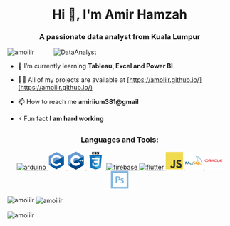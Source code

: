 <h1 align="center">Hi 👋, I'm Amir Hamzah</h1>
<h3 align="center">A passionate data analyst from Kuala Lumpur</h3>
<img align="right" alt="DataAnalyst" width="400" src="https://miro.medium.com/v2/resize:fit:1144/1*dBPwuC3Dh2WWFFYTwogTMA.gif"

<p align="left"> <img src="https://komarev.com/ghpvc/?username=amoiiir&label=Profile%20views&color=0e75b6&style=flat" alt="amoiiir" /> </p>

- 🌱 I’m currently learning **Tableau, Excel and Power BI**

- 👨‍💻 All of my projects are available at [https://amoiiir.github.io/](https://amoiiir.github.io/)

- 📫 How to reach me **amiriium381@gmail**

- ⚡ Fun fact **I am hard working**

<p align="left">
</p>

<h3 align="center">Languages and Tools:</h3>
<p align="center"> <a href="https://www.arduino.cc/" target="_blank" rel="noreferrer"> <img src="https://cdn.worldvectorlogo.com/logos/arduino-1.svg" alt="arduino" width="40" height="40"/> </a> <a href="https://www.cprogramming.com/" target="_blank" rel="noreferrer"> <img src="https://raw.githubusercontent.com/devicons/devicon/master/icons/c/c-original.svg" alt="c" width="40" height="40"/> </a> <a href="https://www.w3schools.com/cpp/" target="_blank" rel="noreferrer"> <img src="https://raw.githubusercontent.com/devicons/devicon/master/icons/cplusplus/cplusplus-original.svg" alt="cplusplus" width="40" height="40"/> </a> <a href="https://www.w3schools.com/css/" target="_blank" rel="noreferrer"> <img src="https://raw.githubusercontent.com/devicons/devicon/master/icons/css3/css3-original-wordmark.svg" alt="css3" width="40" height="40"/> </a> <a href="https://firebase.google.com/" target="_blank" rel="noreferrer"> <img src="https://www.vectorlogo.zone/logos/firebase/firebase-icon.svg" alt="firebase" width="40" height="40"/> </a> <a href="https://flutter.dev" target="_blank" rel="noreferrer"> <img src="https://www.vectorlogo.zone/logos/flutterio/flutterio-icon.svg" alt="flutter" width="40" height="40"/> </a> <a href="https://developer.mozilla.org/en-US/docs/Web/JavaScript" target="_blank" rel="noreferrer"> <img src="https://raw.githubusercontent.com/devicons/devicon/master/icons/javascript/javascript-original.svg" alt="javascript" width="40" height="40"/> </a> <a href="https://www.mysql.com/" target="_blank" rel="noreferrer"> <img src="https://raw.githubusercontent.com/devicons/devicon/master/icons/mysql/mysql-original-wordmark.svg" alt="mysql" width="40" height="40"/> </a> <a href="https://www.oracle.com/" target="_blank" rel="noreferrer"> <img src="https://raw.githubusercontent.com/devicons/devicon/master/icons/oracle/oracle-original.svg" alt="oracle" width="40" height="40"/> </a> <a href="https://www.photoshop.com/en" target="_blank" rel="noreferrer"> <img src="https://raw.githubusercontent.com/devicons/devicon/master/icons/photoshop/photoshop-line.svg" alt="photoshop" width="40" height="40"/> </a> </p>

<p><img align="left" src="https://github-readme-stats.vercel.app/api/top-langs?username=amoiiir&show_icons=true&locale=en&layout=compact" alt="amoiiir" /></p>

<p>&nbsp;<img align="center" src="https://github-readme-stats.vercel.app/api?username=amoiiir&show_icons=true&locale=en" alt="amoiiir" /></p>

<p><img align="center" src="https://github-readme-streak-stats.herokuapp.com/?user=amoiiir&" alt="amoiiir" /></p>
